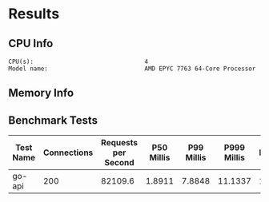 # Results
## CPU Info
```
CPU(s):                               4
Model name:                           AMD EPYC 7763 64-Core Processor
```
## Memory Info
## Benchmark Tests
| Test Name | Connections | Requests per Second | P50 Millis | P99 Millis | P999 Millis | API Memory MB | API CPU Time | API Threads |
| --------- | ----------- | ------------------- | ---------- | ---------- | ----------- | ------------- | ------------ | ----------- |
| go-api | 200 | 82109.6 | 1.8911 | 7.8848 | 11.1337 | 17.0 | 00:00:28 | 12 |
